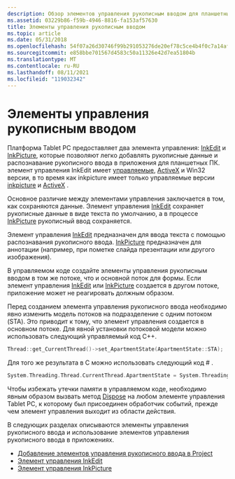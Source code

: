 ```yaml
---
description: Обзор элементов управления рукописным вводом для планшетных ПК.
ms.assetid: 03229b86-f59b-4946-8816-fa153af57630
title: Элементы управления рукописным вводом
ms.topic: article
ms.date: 05/31/2018
ms.openlocfilehash: 54f07a26d30746f99b291053276de20ef78c5ce4b4f0c7a14afce6633684b7b3
ms.sourcegitcommit: e858bbe701567d4583c50a11326e42d7ea51804b
ms.translationtype: MT
ms.contentlocale: ru-RU
ms.lasthandoff: 08/11/2021
ms.locfileid: "119032342"
---
```

# <a name="ink-controls"></a>Элементы управления рукописным вводом

Платформа Tablet PC предоставляет два элемента управления: [InkEdit](inkedit-control.md) и [InkPicture](inkpicture-control.md), которые позволяют легко добавлять рукописные данные и распознавание рукописного ввода в приложения для планшетных ПК. элемент управления InkEdit имеет [управляемые](/previous-versions/ms835842(v=msdn.10)), [ActiveX](inkedit-control-reference.md) и Win32 версии, в то время как inkpicture имеет только управляемые версии [inkpicture](/previous-versions/ms583740(v=vs.100)) и [ActiveX](inkpicture-control-reference.md) .

Основное различие между элементами управления заключается в том, как сохраняются данные. Элемент управления [InkEdit](inkedit-control.md) сохраняет рукописные данные в виде текста по умолчанию, а в процессе [InkPicture](inkpicture-control.md) рукописный ввод сохраняется.

Элемент управления [InkEdit](inkedit-control.md) предназначен для ввода текста с помощью распознавания рукописного ввода. [InkPicture](inkpicture-control.md) предназначен для аннотации (например, при пометке слайда презентации или другого изображения).

В управляемом коде создайте элементы управления рукописным вводом в том же потоке, что и основной поток для формы. Если элемент управления [InkEdit](inkedit-control.md) или [InkPicture](inkpicture-control.md) создается в другом потоке, приложение может не реагировать должным образом.

Перед созданием элемента управления рукописного ввода необходимо явно изменить модель потоков на подразделение с одним потоком (STA). Это приводит к тому, что элемент управления создается в основном потоке. Для явной установки потоковой модели можно использовать следующий управляемый код C++.


```C++
Thread::get_CurrentThread()->set_ApartmentState(ApartmentState::STA);
```



Для того же результата в C можно использовать следующий код \# .


```C++
System.Threading.Thread.CurrentThread.ApartmentState = System.Threading.ApartmentState.STA;
```



Чтобы избежать утечки памяти в управляемом коде, необходимо явным образом вызвать метод [Dispose](/dotnet/api/system.windows.forms.form.dispose?view=netcore-3.1) на любом элементе управления Tablet PC, к которому был присоединен обработчик событий, прежде чем элемент управления выходит из области действия.

В следующих разделах описываются элементы управления рукописного ввода и использование элементов управления рукописного ввода в приложениях.

-   [Добавление элементов управления рукописного ввода в Project](adding-ink-controls-to-a-project.md)
-   [Элемент управления InkEdit](inkedit-control.md)
-   [Элемент управления InkPicture](inkpicture-control.md)

 

 
